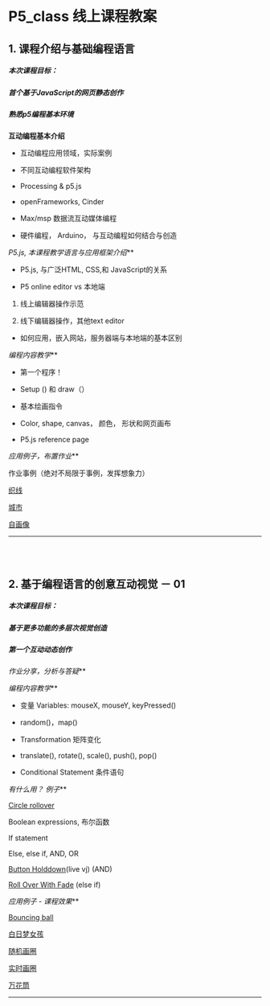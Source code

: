 # P5_class 线上课程教案

## 1. 课程介绍与基础编程语言 

##### 本次课程目标：

##### 首个基于JavaScript的网页静态创作

##### 熟悉p5编程基本环境



**互动编程基本介绍**

- 互动编程应用领域，实际案例

- 不同互动编程软件架构

- Processing & p5.js

- openFrameworks, Cinder

- Max/msp 数据流互动媒体编程

- 硬件编程， Arduino， 与互动编程如何结合与创造

_P5.js, 本课程教学语言与应用框架介绍_**

- P5.js, 与广泛HTML, CSS,和 JavaScript的关系

- P5 online editor vs 本地端

1. 线上编辑器操作示范

2. 线下编辑器操作，其他text editor

- 如何应用，嵌入网站，服务器端与本地端的基本区别

_编程内容教学_**

- 第一个程序！

- Setup () 和 draw（）

- 基本绘画指令

- Color, shape, canvas， 颜色， 形状和网页画布 
- P5.js reference page 

_应用例子，布置作业_**

作业事例（绝对不局限于事例，发挥想象力）

[ 织线](http://alpha.editor.p5js.org/full/HkAxMZga-)

[城市](http://alpha.editor.p5js.org/bonder/sketches/SkXcZd7qZ)

[自画像](http://alpha.editor.p5js.org/YifanLiu/sketches/ByefCvxq-)

***
<br><br>
## 2. 基于编程语言的创意互动视觉 － 01 

##### 本次课程目标： 

##### 基于更多功能的多层次视觉创造

##### 第一个互动动态创作

  
  
_作业分享，分析与答疑_**

_编程内容教学_**

- 变量 Variables: mouseX, mouseY, keyPressed()

- random()，map()

- Transformation 矩阵变化

- translate(), rotate(), scale(), push(), pop()

- Conditional Statement 条件语句

_有什么用？ 例子_**

[Circle rollover](http://alpha.editor.p5js.org/projects/H1kCSqah)

Boolean expressions, 布尔函数

If statement

Else, else if, AND, OR

[Button Holddown](http://alpha.editor.p5js.org/projects/S16-H9pn)(live vj) (AND)

[Roll Over With Fade](http://alpha.editor.p5js.org/projects/SkPsHcph) (else if)

  

_应用例子 - 课程效果_**

[Bouncing ball](http://alpha.editor.p5js.org/projects/BJKWv5Tn)

[白日梦女孩](http://alpha.editor.p5js.org/Chelsea-chenchen/sketches/r1_z0kysb)

[随机画圈](http://alpha.editor.p5js.org/projects/HJg8jfcT3)

[实时画圈](http://alpha.editor.p5js.org/projects/r1JeQqa3)

[万花筒](https://alpha.editor.p5js.org/keerthanapareddy/sketches/B1VcoeujW)

***
<br><br>